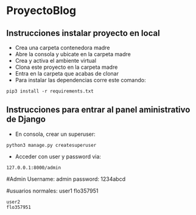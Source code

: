 # ProyectoBlog

## Instrucciones instalar proyecto en local
+ Crea una carpeta contenedora madre
+ Abre la consola y ubicate en la carpeta madre
+ Crea y activa el ambiente virtual
+ Clona este proyecto en la carpeta madre
+ Entra en la carpeta que acabas de clonar
+ Para instalar las dependencias corre este comando:

```
pip3 install -r requirements.txt
```

## Instrucciones para entrar al panel aministrativo de Django
+ En consola, crear un superuser:
```
python3 manage.py createsuperuser
```
+ Acceder con user y password via:
```
127.0.0.1:8000/admin
```
#Admin
Username: admin
password: 1234abcd

#usuarios normales: 
    user1
    flo357951

    user2
    flo357951
